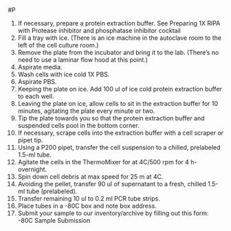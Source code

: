#P

1. If necessary, prepare a protein extraction buffer. See Preparing 1X RIPA with Protease inhibitor and phosphatase inhibitor cocktail
2. Fill a tray with ice. (There is an ice machine in the autoclave room to the left of the cell culture room.)
3. Remove the plate from the incubator and bring it to the lab. (There’s no need to use a laminar flow hood at this point.)
4. Aspirate media.
5. Wash cells with ice cold 1X PBS.
6. Aspirate PBS.
7. Keeping the plate on ice. Add 100 ul of ice cold protein extraction buffer to each well.
8. Leaving the plate on ice, allow cells to sit in the extraction buffer for 10 minutes, agitating the plate every minute or two.
9. Tip the plate towards you so that the protein extraction buffer and suspended cells pool in the bottom corner. 
10. If necessary, scrape cells into the extraction buffer with a cell scraper or pipet tip.
11. Using a P200 pipet, transfer the cell suspension to a chilled, prelabeled 1.5-ml tube.
12. Agitate the cells in the ThermoMixer for at 4C/500 rpm for 4 h-overnight.
13. Spin down cell debris at max speed for 25 m at 4C.
14. Avoiding the pellet, transfer 90 ul of supernatant to a fresh, chilled 1.5-ml tube (prelabeled).
15. Transfer remaining 10 ul to 0.2 ml PCR tube strips.
16. Place tubes in a -80C box and note box address.
17. Submit your sample to our inventory/archive by filling out this form: -80C Sample Submission

